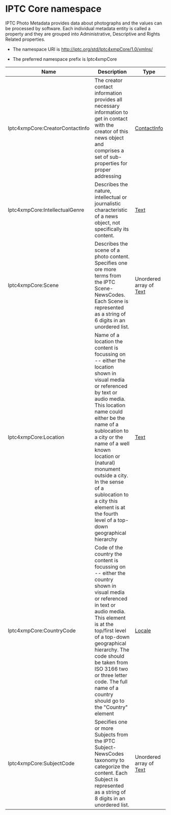 # IPTC Core namespace

IPTC Photo Metadata provides data about photographs and the values can be processed by software. Each individual metadata entity is called a property and they are grouped into Administrative, Descriptive and Rights Related properties.

- The namespace URI is http://iptc.org/std/Iptc4xmpCore/1.0/xmlns/

- The preferred namespace prefix is Iptc4xmpCore

|Name|Description|Type|
|----|-----------|----|
|Iptc4xmpCore:CreatorContactInfo|The creator contact information provides all necessary information to get in contact with the creator of this news object and comprises a set of sub-properties for proper addressing  |[ContactInfo](./XMPDataTypes/ContactInfo.md)|
|Iptc4xmpCore:IntellectualGenre|Describes the nature, intellectual or journalistic characteristic of a news object, not specifically its content.  |[Text](./XMPDataTypes/CoreProperties.md#Text)|
|Iptc4xmpCore:Scene|Describes the scene of a photo content. Specifies one ore more terms from the IPTC Scene-NewsCodes. Each Scene is represented as a string of 6 digits in an unordered list.  |Unordered array of [Text](./XMPDataTypes/CoreProperties.md#Text)|
|Iptc4xmpCore:Location|Name of a location the content is focussing on -- either the location shown in visual media or referenced by text or audio media. This location name could either be the name of a sublocation to a city or the name of a well known location or (natural) monument outside a city. In the sense of a sublocation to a city this element is at the fourth level of a top-down geographical hierarchy  |[Text](./XMPDataTypes/CoreProperties.md#Text)|
|Iptc4xmpCore:CountryCode|Code of the country the content is focussing on -- either the country shown in visual media or referenced in text or audio media. This element is at the top/first level of a top-down geographical hierarchy. The code should be taken from ISO 3166 two or three letter code. The full name of a country should go to the "Country" element  |[Locale](./XMPDataTypes/CoreProperties.md#Locale)|
|Iptc4xmpCore:SubjectCode|Specifies one or more Subjects from the IPTC Subject-NewsCodes taxonomy to categorize the content. Each Subject is represented as a string of 8 digits in an unordered list.  |Unordered array of [Text](./XMPDataTypes/CoreProperties.md#Text)|
